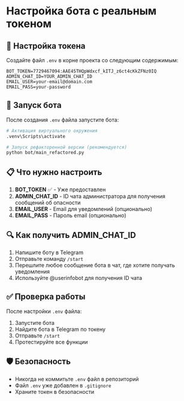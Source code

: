 # Настройка бота с реальным токеном

## 🔑 Настройка токена

Создайте файл `.env` в корне проекта со следующим содержимым:

```env
BOT_TOKEN=7729467094:AAE45THQpWdxcf_kITJ_z6ct4cKkZFNz0IQ
ADMIN_CHAT_ID=YOUR_ADMIN_CHAT_ID
EMAIL_USER=your-email@domain.com
EMAIL_PASS=your-password
```

## 🚀 Запуск бота

После создания `.env` файла запустите бота:

```bash
# Активация виртуального окружения
.venv\Scripts\activate

# Запуск рефакторенной версии (рекомендуется)
python bot/main_refactored.py
```

## 📋 Что нужно настроить

1. **BOT_TOKEN** ✅ - Уже предоставлен
2. **ADMIN_CHAT_ID** - ID чата администратора для получения сообщений об опасности
3. **EMAIL_USER** - Email для уведомлений (опционально)
4. **EMAIL_PASS** - Пароль email (опционально)

## 🔍 Как получить ADMIN_CHAT_ID

1. Напишите боту в Telegram
2. Отправьте команду `/start`
3. Перешлите любое сообщение бота в чат, где хотите получать уведомления
4. Используйте @userinfobot для получения ID чата

## ✅ Проверка работы

После настройки `.env` файла:

1. Запустите бота
2. Найдите бота в Telegram по токену
3. Отправьте `/start`
4. Протестируйте все функции

## 🛡️ Безопасность

- Никогда не коммитьте `.env` файл в репозиторий
- Файл `.env` уже добавлен в `.gitignore`
- Храните токен в безопасности
